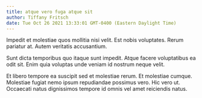 ```yaml
---
title: atque vero fuga atque sit
author: Tiffany Fritsch
date: Tue Oct 26 2021 13:33:01 GMT-0400 (Eastern Daylight Time)
---
```

Impedit et molestiae quos mollitia nisi velit. Est nobis voluptates. Rerum pariatur at. Autem veritatis accusantium.

 Sunt dicta temporibus quo itaque sunt impedit. Atque facere voluptatibus ea odit sit. Enim quia voluptas unde veniam id nostrum neque velit.

 Et libero tempore ea suscipit sed et molestiae rerum. Et molestiae cumque. Molestiae fugiat nemo ipsum repudiandae possimus vero. Hic vero ut. Occaecati natus dignissimos tempore id omnis vel amet reiciendis natus.